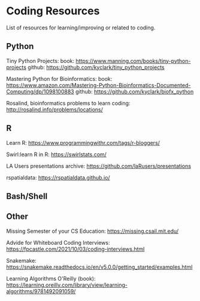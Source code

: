 # Coding Resources
List of resources for learning/improving or related to coding.


## Python

Tiny Python Projects: 
  book: https://www.manning.com/books/tiny-python-projects
  github: https://github.com/kyclark/tiny_python_projects

Mastering Python for Bioinformatics: 
  book: https://www.amazon.com/Mastering-Python-Bioinformatics-Documented-Computing/dp/1098100883
  github: https://github.com/kyclark/biofx_python

Rosalind, bioinformatics problems to learn coding: http://rosalind.info/problems/locations/



## R

Learn R: https://www.programmingwithr.com/tags/r-bloggers/

Swirl:learn R in R: https://swirlstats.com/

LA Users presentations archive: https://github.com/laRusers/presentations

rspatialdata: https://rspatialdata.github.io/



## Bash/Shell



## Other

Missing Semester of your CS Education: https://missing.csail.mit.edu/

Advide for Whiteboard Coding Interviews: https://fpcastle.com/2021/10/03/coding-interviews.html

Snakemake: https://snakemake.readthedocs.io/en/v5.0.0/getting_started/examples.html

Learning Algorithms O'Reilly (book): https://learning.oreilly.com/library/view/learning-algorithms/9781492091059/
